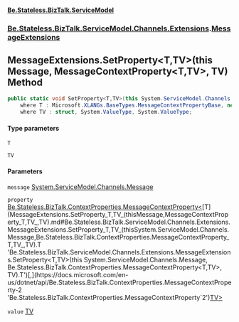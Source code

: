 #### [Be.Stateless.BizTalk.ServiceModel](README.md 'README')
### [Be.Stateless.BizTalk.ServiceModel.Channels.Extensions](Be.Stateless.BizTalk.ServiceModel.Channels.Extensions.md 'Be.Stateless.BizTalk.ServiceModel.Channels.Extensions').[MessageExtensions](MessageExtensions.md 'Be.Stateless.BizTalk.ServiceModel.Channels.Extensions.MessageExtensions')

## MessageExtensions.SetProperty<T,TV>(this Message, MessageContextProperty<T,TV>, TV) Method

```csharp
public static void SetProperty<T,TV>(this System.ServiceModel.Channels.Message message, Be.Stateless.BizTalk.ContextProperties.MessageContextProperty<T,TV> property, TV value)
    where T : Microsoft.XLANGs.BaseTypes.MessageContextPropertyBase, new()
    where TV : struct, System.ValueType, System.ValueType;
```
#### Type parameters

<a name='Be.Stateless.BizTalk.ServiceModel.Channels.Extensions.MessageExtensions.SetProperty_T,TV_(thisSystem.ServiceModel.Channels.Message,Be.Stateless.BizTalk.ContextProperties.MessageContextProperty_T,TV_,TV).T'></a>

`T`

<a name='Be.Stateless.BizTalk.ServiceModel.Channels.Extensions.MessageExtensions.SetProperty_T,TV_(thisSystem.ServiceModel.Channels.Message,Be.Stateless.BizTalk.ContextProperties.MessageContextProperty_T,TV_,TV).TV'></a>

`TV`
#### Parameters

<a name='Be.Stateless.BizTalk.ServiceModel.Channels.Extensions.MessageExtensions.SetProperty_T,TV_(thisSystem.ServiceModel.Channels.Message,Be.Stateless.BizTalk.ContextProperties.MessageContextProperty_T,TV_,TV).message'></a>

`message` [System.ServiceModel.Channels.Message](https://docs.microsoft.com/en-us/dotnet/api/System.ServiceModel.Channels.Message 'System.ServiceModel.Channels.Message')

<a name='Be.Stateless.BizTalk.ServiceModel.Channels.Extensions.MessageExtensions.SetProperty_T,TV_(thisSystem.ServiceModel.Channels.Message,Be.Stateless.BizTalk.ContextProperties.MessageContextProperty_T,TV_,TV).property'></a>

`property` [Be.Stateless.BizTalk.ContextProperties.MessageContextProperty&lt;](https://docs.microsoft.com/en-us/dotnet/api/Be.Stateless.BizTalk.ContextProperties.MessageContextProperty-2 'Be.Stateless.BizTalk.ContextProperties.MessageContextProperty`2')[T](MessageExtensions.SetProperty_T,TV_(thisMessage,MessageContextProperty_T,TV_,TV).md#Be.Stateless.BizTalk.ServiceModel.Channels.Extensions.MessageExtensions.SetProperty_T,TV_(thisSystem.ServiceModel.Channels.Message,Be.Stateless.BizTalk.ContextProperties.MessageContextProperty_T,TV_,TV).T 'Be.Stateless.BizTalk.ServiceModel.Channels.Extensions.MessageExtensions.SetProperty<T,TV>(this System.ServiceModel.Channels.Message, Be.Stateless.BizTalk.ContextProperties.MessageContextProperty<T,TV>, TV).T')[,](https://docs.microsoft.com/en-us/dotnet/api/Be.Stateless.BizTalk.ContextProperties.MessageContextProperty-2 'Be.Stateless.BizTalk.ContextProperties.MessageContextProperty`2')[TV](MessageExtensions.SetProperty_T,TV_(thisMessage,MessageContextProperty_T,TV_,TV).md#Be.Stateless.BizTalk.ServiceModel.Channels.Extensions.MessageExtensions.SetProperty_T,TV_(thisSystem.ServiceModel.Channels.Message,Be.Stateless.BizTalk.ContextProperties.MessageContextProperty_T,TV_,TV).TV 'Be.Stateless.BizTalk.ServiceModel.Channels.Extensions.MessageExtensions.SetProperty<T,TV>(this System.ServiceModel.Channels.Message, Be.Stateless.BizTalk.ContextProperties.MessageContextProperty<T,TV>, TV).TV')[&gt;](https://docs.microsoft.com/en-us/dotnet/api/Be.Stateless.BizTalk.ContextProperties.MessageContextProperty-2 'Be.Stateless.BizTalk.ContextProperties.MessageContextProperty`2')

<a name='Be.Stateless.BizTalk.ServiceModel.Channels.Extensions.MessageExtensions.SetProperty_T,TV_(thisSystem.ServiceModel.Channels.Message,Be.Stateless.BizTalk.ContextProperties.MessageContextProperty_T,TV_,TV).value'></a>

`value` [TV](MessageExtensions.SetProperty_T,TV_(thisMessage,MessageContextProperty_T,TV_,TV).md#Be.Stateless.BizTalk.ServiceModel.Channels.Extensions.MessageExtensions.SetProperty_T,TV_(thisSystem.ServiceModel.Channels.Message,Be.Stateless.BizTalk.ContextProperties.MessageContextProperty_T,TV_,TV).TV 'Be.Stateless.BizTalk.ServiceModel.Channels.Extensions.MessageExtensions.SetProperty<T,TV>(this System.ServiceModel.Channels.Message, Be.Stateless.BizTalk.ContextProperties.MessageContextProperty<T,TV>, TV).TV')